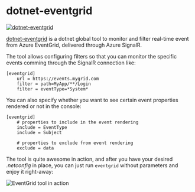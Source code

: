 # dotnet-eventgrid

[![dotnet-eventgrid](https://img.shields.io/nuget/v/dotnet-eventgrid.svg?color=royalblue&label=dotnet-eventgrid)](https://nuget.org/packages/dotnet-eventgrid)

[dotnet-eventgrid](https://github.com/kzu/dotnet-eventgrid) is a dotnet global tool to 
monitor and filter real-time event from Azure EventGrid, delivered through Azure SignalR.

The tool allows configuring filters so that you can monitor the specific events comming through 
the SignalR connection like:

```gitconfig
[eventgrid]
	url = https://events.mygrid.com
	filter = path=MyApp/**/Login
	filter = eventType=*System*
```

You can also specify whether you want to see certain event properties rendered or not in the console:

```gitconfig
[eventgrid]
	# properties to include in the event rendering
	include = EventType
	include = Subject

	# properties to exclude from event rendering
	exclude = data
```

The tool is quite awesome in action, and after you have your desired *.netconfig* in place, you can 
just run `eventgrid` without parameters and enjoy it right-away:

![EventGrid tool in action](https://raw.github.com/kzu/dotnet-eventgrid/master/img/eventgrid.gif)